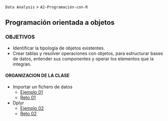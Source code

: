 `Data Analysis` > `A2-Programación-con-R`

## Programación orientada a objetos

### OBJETIVOS 
 - Identificar la tipología de objetos existentes.
 - Crear tablas y resolver operaciones con objetos, para estructurar bases de datos, entender sus componentes y operar los elementos que la integran. 

#### ORGANIZACION DE LA CLASE 

- Importar un fichero de datos
	- [Ejemplo 01](Ejemplo-01)
	- [Reto 01](Reto-01)
- Dplyr
	- [Ejemplo 02](Ejemplo-02)
	- [Reto 02](Reto-02)

